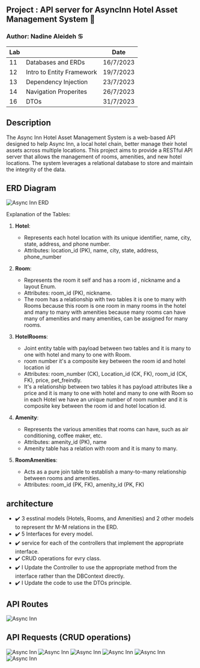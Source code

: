 ## Project : API server for AsyncInn Hotel Asset Management System :house_with_garden:

### Author: Nadine Aleideh :cancer:


| Lab  |  | Date     |
| ---- |   -----    |  -----   |
| 11  | Databases and ERDs | 16/7/2023  |
| 12  | Intro to Entity Framework | 19/7/2023 |
| 13  | Dependency Injection | 23/7/2023      |
| 14  | Navigation Properites | 26/7/2023      |
| 16  | DTOs | 31/7/2023      |

## Description

The Async Inn Hotel Asset Management System is a web-based API designed to help Async Inn, a local hotel chain, better manage their hotel assets across multiple locations. This project aims to provide a RESTful API server that allows the management of rooms, amenities, and new hotel locations. The system leverages a relational database to store and maintain the integrity of the data.


## ERD Diagram

![Async Inn ERD](./assets/ERDhotel.png)

Explanation of the Tables:

1. **Hotel**:
   - Represents each hotel location with its unique identifier, name, city, state, address, and phone number.
   - Attributes: location_id (PK), name, city, state, address, phone_number

2. **Room**:
   - Represents the room it self and has a room id , nickname and a layout Enum.
   - Attributes: room_id (PK), nickname.
   - The room has a relationship with two tables it is one to many with Rooms because this room is one room in many rooms in the hotel and many to many with amenities because many rooms can have many of amenities and many amenities, can be assigned for many rooms.

3. **HotelRooms**:
   - Joint entity table with payload between two tables and it is many to one with hotel and many to one with Room.
   - room number it's a composite key between the room id and hotel location id
   - Attributes: room_number (CK), Location_id (CK, FK), room_id (CK, FK), price, pet_freindly.
   - It's a relationship between two tables it has payload attributes like a price and it is many to one with hotel and many to one with Room so in each Hotel we have an unique number of room number and it is composite key between the room id and hotel location id.

4. **Amenity**:
   - Represents the various amenities that rooms can have, such as air conditioning, coffee maker, etc.
   - Attributes: amenity_id (PK), name
   - Amenity table has a relation with room and it is many to many.

5. **RoomAmenities**:
   - Acts as a pure join table to establish a many-to-many relationship between rooms and amenities.
   - Attributes: room_id (PK, FK), amenity_id (PK, FK)

   
## architecture 

- :heavy_check_mark: 3 esstinal models (Hotels, Rooms, and Amenities) and 2 other models to represent thr M-M relations in the ERD.
- :heavy_check_mark: 5 Interfaces for every model.
- :heavy_check_mark: service for each of the controllers that implement the appropriate interface.
- :heavy_check_mark: CRUD operations for evry class.
- :heavy_check_mark: I Update the Controller to use the appropriate method from the interface rather than the DBContext directly.
- :heavy_check_mark: I Update the code to use the DTOs principle.

## API Routes

![Async Inn](./assets/Lab14routes.png)

## API Requests (CRUD operations)

![Async Inn](./assets/GetRooms.PNG)
![Async Inn](./assets/GetRoom.PNG)
![Async Inn](./assets/GetAmenities.PNG)
![Async Inn](./assets/GetAmenity.PNG)
![Async Inn](./assets/PostHotel.PNG)
![Async Inn](./assets/DeleteHotel.PNG)

